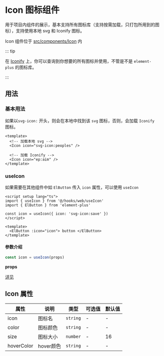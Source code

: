 # Icon 图标组件

用于项目内组件的展示，基本支持所有图标库（支持按需加载，只打包所用到的图标），支持使用本地 svg 和 Iconify 图标。

Icon 组件位于 [src/components/Icon](https://github.com/syh-micro-build/mb-admin/tree/main/src/components/Icon) 内

::: tip

在 [Iconify](https://iconify.design) 上，你可以查询到你想要的所有图标并使用，不管是不是 `element-plus` 的图标库。

:::

## 用法

### 基本用法

如果以`svg-icon:` 开头，则会在本地中找到该 `svg` 图标，否则，会加载 `Iconify` 图标。

```vue
<template>
  <!-- 加载本地 svg -->
  <Icon icon="svg-icon:peoples" />

  <!-- 加载 Iconify -->
  <Icon icon="ep:aim" />
</template>

```

### useIcon

如果需要在其他组件中如 `ElButton` 传入 `icon` 属性，可以使用 `useIcon`

```vue
<script setup lang="ts">
import { useIcon } from '@/hooks/web/useIcon'
import { ElButton } from 'element-plus'

const icon = useIcon({ icon: 'svg-icon:save' })
</script>

<template>
  <ElButton :icon="icon"> button </ElButton>
</template>
```

#### 参数介绍

```ts
const icon = useIcon(props)
```

**props**

[详见](#Icon)

## Icon 属性<span id="Icon"></span>

| 属性 | 说明 | 类型 | 可选值 | 默认值 |
| ---- | ---- | ---- | ---- | ---- |
| icon | 图标名 | `string` | - | - |
| color | 图标颜色 | `string` | - | - |
| size | 图标大小 | `number` | - | 16 |
| hoverColor | hover颜色 | `string` | - | - |
